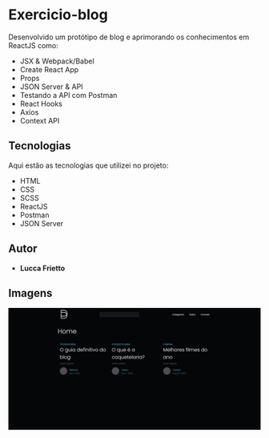 # Exercicio-blog

Desenvolvido um protótipo de blog e aprimorando os conhecimentos em ReactJS como: 

* JSX & Webpack/Babel
* Create React App
* Props
* JSON Server & API
* Testando a API com Postman
* React Hooks
* Axios
* Context API

## Tecnologias 

Aqui estão as tecnologias que utilizei no projeto:

* HTML
* CSS
* SCSS
* ReactJS
* Postman
* JSON Server

## Autor

* **Lucca Frietto**

## Imagens

![blog](https://github.com/Lusketaa/blog/blob/main/src/assets/blog.JPG)
